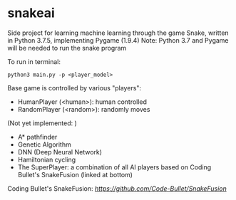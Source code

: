 # snakeai
Side project for learning machine learning through the game Snake, written in Python 3.7.5, implementing Pygame (1.9.4)
Note: Python 3.7 and Pygame will be needed to run the snake program

To run in terminal:
```
python3 main.py -p <player_model>
```

Base game is controlled by various "players":
  - HumanPlayer (\<human\>):    human controlled
  - RandomPlayer (\<random\>):  randomly moves

  (Not yet implemented: )
  - A* pathfinder
  - Genetic Algorithm
  - DNN (Deep Neural Network)
  - Hamiltonian cycling
  - The SuperPlayer: a combination of all AI players based on Coding Bullet's SnakeFusion (linked at bottom)


Coding Bullet's SnakeFusion:
  <i>https://github.com/Code-Bullet/SnakeFusion</i>
